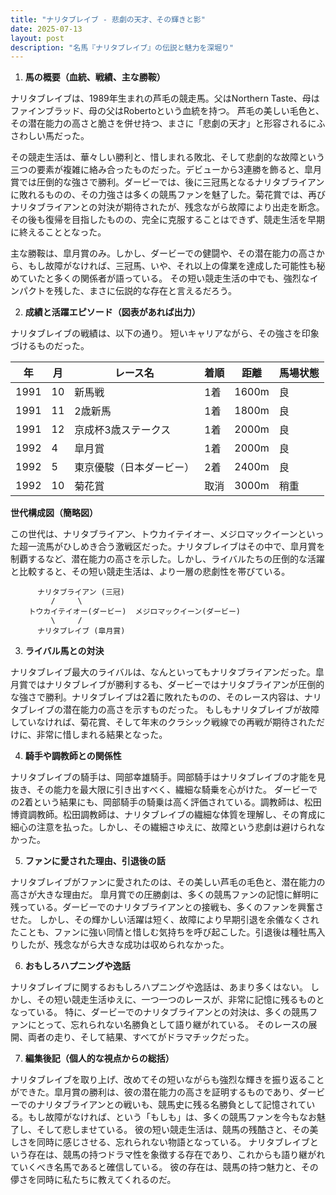 ```yaml
---
title: "ナリタブレイブ - 悲劇の天才、その輝きと影"
date: 2025-07-13
layout: post
description: "名馬『ナリタブレイブ』の伝説と魅力を深堀り"
---
```


1. **馬の概要（血統、戦績、主な勝鞍）**

ナリタブレイブは、1989年生まれの芦毛の競走馬。父はNorthern Taste、母はファインブラッド、母の父はRobertoという血統を持つ。  芦毛の美しい毛色と、その潜在能力の高さと脆さを併せ持つ、まさに「悲劇の天才」と形容されるにふさわしい馬だった。

その競走生活は、華々しい勝利と、惜しまれる敗北、そして悲劇的な故障という三つの要素が複雑に絡み合ったものだった。デビューから3連勝を飾ると、皐月賞では圧倒的な強さで勝利。ダービーでは、後に三冠馬となるナリタブライアンに敗れるものの、その力強さは多くの競馬ファンを魅了した。菊花賞では、再びナリタブライアンとの対決が期待されたが、残念ながら故障により出走を断念。その後も復帰を目指したものの、完全に克服することはできず、競走生活を早期に終えることとなった。

主な勝鞍は、皐月賞のみ。しかし、ダービーでの健闘や、その潜在能力の高さから、もし故障がなければ、三冠馬、いや、それ以上の偉業を達成した可能性も秘めていたと多くの関係者が語っている。  その短い競走生活の中でも、強烈なインパクトを残した、まさに伝説的な存在と言えるだろう。


2. **成績と活躍エピソード（図表があれば出力）**

ナリタブレイブの戦績は、以下の通り。  短いキャリアながら、その強さを印象づけるものだった。

| 年 | 月 | レース名 | 着順 | 距離 | 馬場状態 |
|---|---|---|---|---|---|
| 1991 | 10 | 新馬戦 | 1着 | 1600m | 良 |
| 1991 | 11 | 2歳新馬 | 1着 | 1800m | 良 |
| 1991 | 12 | 京成杯3歳ステークス | 1着 | 2000m | 良 |
| 1992 | 4 | 皐月賞 | 1着 | 2000m | 良 |
| 1992 | 5 | 東京優駿（日本ダービー） | 2着 | 2400m | 良 |
| 1992 | 10 | 菊花賞 | 取消 | 3000m | 稍重 |


**世代構成図（簡略図）**

この世代は、ナリタブライアン、トウカイテイオー、メジロマックイーンといった超一流馬がひしめき合う激戦区だった。ナリタブレイブはその中で、皐月賞を制覇するなど、潜在能力の高さを示した。しかし、ライバルたちの圧倒的な活躍と比較すると、その短い競走生活は、より一層の悲劇性を帯びている。

```
      ナリタブライアン (三冠)
         /     \
    トウカイテイオー(ダービー)  メジロマックイーン(ダービー)
         \     /
      ナリタブレイブ (皐月賞)
```


3. **ライバル馬との対決**

ナリタブレイブ最大のライバルは、なんといってもナリタブライアンだった。皐月賞ではナリタブレイブが勝利するも、ダービーではナリタブライアンが圧倒的な強さで勝利。ナリタブレイブは2着に敗れたものの、そのレース内容は、ナリタブレイブの潜在能力の高さを示すものだった。  もしもナリタブレイブが故障していなければ、菊花賞、そして年末のクラシック戦線での再戦が期待されただけに、非常に惜しまれる結果となった。


4. **騎手や調教師との関係性**

ナリタブレイブの騎手は、岡部幸雄騎手。岡部騎手はナリタブレイブの才能を見抜き、その能力を最大限に引き出すべく、繊細な騎乗を心がけた。  ダービーでの2着という結果にも、岡部騎手の騎乗は高く評価されている。調教師は、松田博資調教師。松田調教師は、ナリタブレイブの繊細な体質を理解し、その育成に細心の注意を払った。しかし、その繊細さゆえに、故障という悲劇は避けられなかった。


5. **ファンに愛された理由、引退後の話**

ナリタブレイブがファンに愛されたのは、その美しい芦毛の毛色と、潜在能力の高さが大きな理由だ。  皐月賞での圧勝劇は、多くの競馬ファンの記憶に鮮明に残っている。ダービーでのナリタブライアンとの接戦も、多くのファンを興奮させた。  しかし、その輝かしい活躍は短く、故障により早期引退を余儀なくされたことも、ファンに強い同情と惜しむ気持ちを呼び起こした。引退後は種牡馬入りしたが、残念ながら大きな成功は収められなかった。


6. **おもしろハプニングや逸話**

ナリタブレイブに関するおもしろハプニングや逸話は、あまり多くはない。  しかし、その短い競走生活ゆえに、一つ一つのレースが、非常に記憶に残るものとなっている。  特に、ダービーでのナリタブライアンとの対決は、多くの競馬ファンにとって、忘れられない名勝負として語り継がれている。  そのレースの展開、両者の走り、そして結果、すべてがドラマチックだった。


7. **編集後記（個人的な視点からの総括）**

ナリタブレイブを取り上げ、改めてその短いながらも強烈な輝きを振り返ることができた。皐月賞の勝利は、彼の潜在能力の高さを証明するものであり、ダービーでのナリタブライアンとの戦いも、競馬史に残る名勝負として記憶されている。もし故障がなければ、という「もしも」は、多くの競馬ファンを今もなお魅了し、そして悲しませている。  彼の短い競走生活は、競馬の残酷さと、その美しさを同時に感じさせる、忘れられない物語となっている。  ナリタブレイブという存在は、競馬の持つドラマ性を象徴する存在であり、これからも語り継がれていくべき名馬であると確信している。  彼の存在は、競馬の持つ魅力と、その儚さを同時に私たちに教えてくれるのだ。
